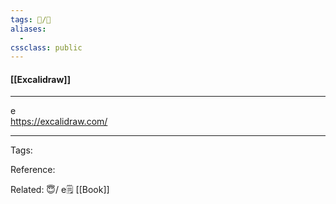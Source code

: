 ```yaml
---
tags: 📝️/🌱️
aliases: 
  - 
cssclass: public
---
```


#### [[Excalidraw]]

---
 e  
https://excalidraw.com/

---
Tags: 

Reference:

Related:
😇/
e🗒️
[[Book]]